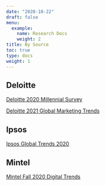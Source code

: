 ```yaml
---
date: "2020-10-22"
draft: false
menu:
  example:
    name: Research Docs
    weight: 2
title: By Source
toc: true
type: docs
weight: 1
---
```


## Deloitte 

[Deloitte 2020 Millennial Survey](https://dng.sharepoint.com/sites/KnowledgeCenter2/Shared%20Documents/General/deloitte/deloitte-2020-millennial-survey.pdf)

[Deloitte 2021 Global Marketing Trends](https://dng.sharepoint.com/sites/KnowledgeCenter2/Shared%20Documents/General/deloitte/DI_2021-Global-Marketing-Trends_US.pdf)

## Ipsos 

[Ipsos Global Trends 2020](https://dng.sharepoint.com/sites/KnowledgeCenter2/Shared%20Documents/General/deloitte/deloitte-2020-millennial-survey.pdf)

## Mintel 

[Mintel Fall 2020 Digital Trends](https://dng.sharepoint.com/sites/KnowledgeCenter2/Shared%20Documents/General/mintel/Digital%20Trends%20-%20Fall%20Incl%20Impact%20of%20COVID-19%20-%20US%20-%20October%202020.pdf)
